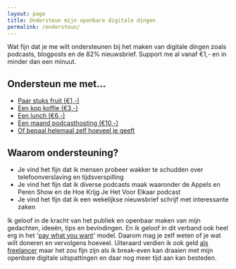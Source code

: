```yaml
---
layout: page
title: Ondersteun mijn openbare digitale dingen
permalink: /ondersteun/
---
```


Wat fijn dat je me wilt ondersteunen bij het maken van digitale dingen zoals podcasts, blogposts en de 82% nieuwsbrief. Support me al vanaf €1,- en in minder dan een minuut.

## Ondersteun me met…

- [Paar stuks fruit (€1,-)](https://bunq.me/paywhatyouwant/1)
- [Een kop koffie (€3,-)](https://bunq.me/paywhatyouwant/3)
- [Een lunch (€6,-)](https://bunq.me/paywhatyouwant/6)
- [Een maand podcasthosting (€10,-)](https://bunq.me/paywhatyouwant/10)
- [Of bepaal helemaal zelf hoeveel je geeft](https://bunq.me/paywhatyouwant)

## Waarom ondersteuning?

- Je vind het fijn dat ik mensen probeer wakker te schudden over telefoonverslaving en tijdsverspilling
- Je vind het fijn dat ik diverse podcasts maak waaronder de Appels en Peren Show en de Hoe Krijg Je Het Voor Elkaar podcast
- Je vind het fijn dat ik een wekelijkse nieuwsbrief schrijf met interessante zaken

Ik geloof in de kracht van het publiek en openbaar maken van mijn gedachten, ideeën, tips en bevindingen. En ik geloof in dit verband ook heel erg in het '[pay what you want](https://en.wikipedia.org/wiki/Pay_what_you_want)' model. Daarom mag je zelf weten of je wat wilt doneren en vervolgens hoeveel. Uiteraard verdien ik ook geld [als freelancer](/freelance) maar het zou fijn zijn als ik break-even kan draaien met mijn openbare digitale uitspattingen en daar nog meer tijd aan kan besteden.

